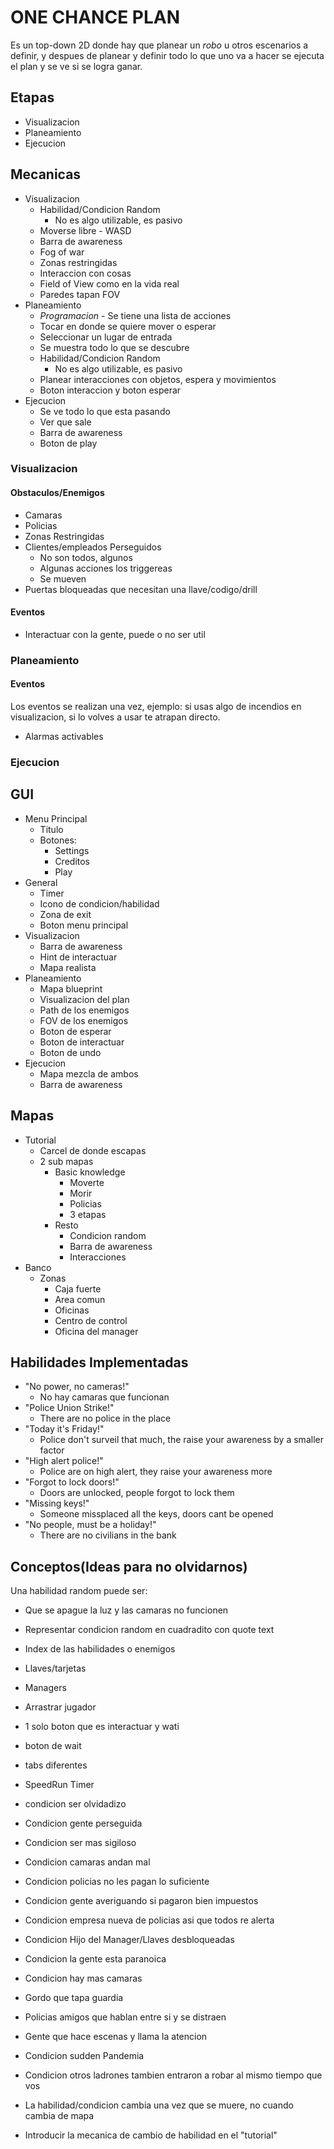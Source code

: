 # ONE CHANCE PLAN

Es un top-down 2D donde hay que planear un *robo* u otros escenarios a definir, y despues de planear y definir todo lo que uno va a hacer se ejecuta el plan y se ve si se logra ganar.

## Etapas

* Visualizacion
* Planeamiento
* Ejecucion

## Mecanicas

* Visualizacion
  * Habilidad/Condicion Random
    * No es algo utilizable, es pasivo
  * Moverse libre - WASD
  * Barra de awareness
  * Fog of war
  * Zonas restringidas
  * Interaccion con cosas
  * Field of View como en la vida real
  * Paredes tapan FOV
* Planeamiento
  * *Programacion* - Se tiene una lista de acciones
  * Tocar en donde se quiere mover o esperar
  * Seleccionar un lugar de entrada
  * Se muestra todo lo que se descubre
  * Habilidad/Condicion Random
    * No es algo utilizable, es pasivo
  * Planear interacciones con objetos, espera y movimientos
  * Boton interaccion y boton esperar
* Ejecucion
  * Se ve todo lo que esta pasando
  * Ver que sale
  * Barra de awareness
  * Boton de play
  
### Visualizacion

#### Obstaculos/Enemigos

* Camaras
* Policias
* Zonas Restringidas
* Clientes/empleados Perseguidos
  * No son todos, algunos
  * Algunas acciones los triggereas
  * Se mueven
* Puertas bloqueadas que necesitan una llave/codigo/drill

#### Eventos

* Interactuar con la gente, puede o no ser util

### Planeamiento

#### Eventos
Los eventos se realizan una vez, ejemplo: si usas algo de incendios en visualizacion, si lo volves a usar te atrapan directo.

* Alarmas activables

### Ejecucion

## GUI

* Menu Principal
  * Titulo
  * Botones:
    * Settings
    * Creditos
    * Play
* General
  * Timer
  * Icono de condicion/habilidad
  * Zona de exit
  * Boton menu principal
* Visualizacion
  * Barra de awareness
  * Hint de interactuar
  * Mapa realista
* Planeamiento
  * Mapa blueprint
  * Visualizacion del plan
  * Path de los enemigos
  * FOV de los enemigos
  * Boton de esperar
  * Boton de interactuar
  * Boton de undo
* Ejecucion
  * Mapa mezcla de ambos
  * Barra de awareness
  
## Mapas

* Tutorial
  * Carcel de donde escapas
  * 2 sub mapas
    * Basic knowledge
      * Moverte
      * Morir
      * Policias
      * 3 etapas
    * Resto
      * Condicion random
      * Barra de awareness
      * Interacciones
* Banco
  * Zonas
    * Caja fuerte
    * Area comun
    * Oficinas
    * Centro de control
    * Oficina del manager

## Habilidades Implementadas

* "No power, no cameras!"
  * No hay camaras que funcionan
* "Police Union Strike!"
  * There are no police in the place
* "Today it's Friday!"
  * Police don't surveil that much, the raise your awareness by a smaller factor
* "High alert police!"
  * Police are on high alert, they raise your awareness more
* "Forgot to lock doors!"
  * Doors are unlocked, people forgot to lock them
* "Missing keys!"
  * Someone missplaced all the keys, doors cant be opened
* "No people, must be a holiday!"
  * There are no civilians in the bank

## Conceptos(Ideas para no olvidarnos)

Una habilidad random puede ser:
* Que se apague la luz y las camaras no funcionen

* Representar condicion random en cuadradito con quote text
* Index de las habilidades o enemigos
* Llaves/tarjetas
* Managers
* Arrastrar jugador
* 1 solo boton que es interactuar y wati
* boton de wait
* tabs diferentes
* SpeedRun Timer
* condicion ser olvidadizo
* Condicion gente perseguida
* Condicion ser mas sigiloso
* Condicion camaras andan mal
* Condicion policias no les pagan lo suficiente
* Condicion gente averiguando si pagaron bien impuestos
* Condicion empresa nueva de policias asi que todos re alerta
* Condicion Hijo del Manager/Llaves desbloqueadas
* Condicion la gente esta paranoica
* Condicion hay mas camaras
* Gordo que tapa guardia
* Policias amigos que hablan entre si y se distraen
* Gente que hace escenas y llama la atencion
* Condicion sudden Pandemia
* Condicion otros ladrones tambien entraron a robar al mismo tiempo que vos

* La habilidad/condicion cambia una vez que se muere, no cuando cambia de mapa
* Introducir la mecanica de cambio de habilidad en el "tutorial"